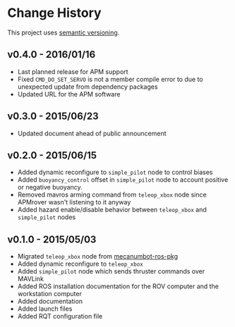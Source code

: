 # Change History

This project uses [semantic versioning](http://semver.org/).

## v0.4.0 - 2016/01/16

* Last planned release for APM support
* Fixed `CMD_DO_SET_SERVO` is not a member compile error to due to unexpected update from dependency packages
* Updated URL for the APM software

## v0.3.0 - 2015/06/23

* Updated document ahead of public announcement

## v0.2.0 - 2015/06/15

* Added dynamic reconfigure to `simple_pilot` node to control biases
* Added `buoyancy_control` offset in `simple_pilot` node to account positive or negative buoyancy.
* Removed mavros arming command from `teleop_xbox` node since APMrover wasn't listening to it anyway
* Added hazard enable/disable behavior between `teleop_xbox` and `simple_pilot` nodes

## v0.1.0 - 2015/05/03

* Migrated `teleop_xbox` node from [mecanumbot-ros-pkg](https://github.com/joshvillbrandt/mecanumbot-ros-pkg)
* Added dynamic reconfigure to `teleop_xbox`
* Added `simple_pilot` node which sends thruster commands over MAVLink
* Added ROS installation documentation for the ROV computer and the workstation computer
* Added documentation
* Added launch files
* Added RQT configuration file
